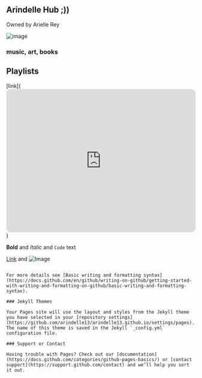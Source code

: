 ## Arindelle Hub ;))
Owned by Arielle Rey

![image](https://user-images.githubusercontent.com/102721958/161291883-9e8ce134-eb3d-4722-b4e7-bfdd8e69245c.png)




### music, art, books




## Playlists

[link](<iframe style="border-radius:12px" src="https://open.spotify.com/embed/playlist/0AsSCRRNGrhaVawrTl3yxs?utm_source=generator" width="100%" height="380" frameBorder="0" allowfullscreen="" allow="autoplay; clipboard-write; encrypted-media; fullscreen; picture-in-picture"></iframe>)











**Bold** and _Italic_ and `Code` text

[Link](url) and ![Image](src)
```

For more details see [Basic writing and formatting syntax](https://docs.github.com/en/github/writing-on-github/getting-started-with-writing-and-formatting-on-github/basic-writing-and-formatting-syntax).

### Jekyll Themes

Your Pages site will use the layout and styles from the Jekyll theme you have selected in your [repository settings](https://github.com/arindelle13/arindelle13.github.io/settings/pages). The name of this theme is saved in the Jekyll `_config.yml` configuration file.

### Support or Contact

Having trouble with Pages? Check out our [documentation](https://docs.github.com/categories/github-pages-basics/) or [contact support](https://support.github.com/contact) and we’ll help you sort it out.
